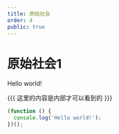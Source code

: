 ```yaml
---
title: 原始社会
order: 4
public: true
---
```


# 原始社会1

Hello world!

{{{
这里的内容是内部才可以看到的
}}}

```js
(function () {
  console.log('Hello world!');
})();
```